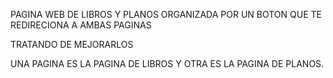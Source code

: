 PAGINA WEB DE LIBROS Y PLANOS ORGANIZADA POR UN BOTON QUE TE REDIRECIONA A AMBAS PAGINAS

TRATANDO DE MEJORARLOS

UNA PAGINA ES LA PAGINA DE LIBROS Y OTRA ES LA PAGINA DE PLANOS.


